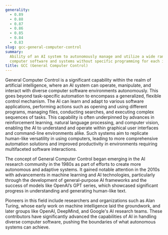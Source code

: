 ```yaml
---
generality:
  - 0.89
  - 0.88
  - 0.87
  - 0.86
  - 0.85
  - 0.84
  - 0.83
slug: gcc-general-computer-control
summary:
  Ability of an AI system to autonomously manage and utilize a wide range of
  computer software and systems without specific programming for each individual task.
title: GCC (General Computer Control)
---
```


General Computer Control is a significant capability within the realm of artificial intelligence, where an AI system can operate, manipulate, and interact with diverse computer software environments autonomously. This goes beyond task-specific automation to encompass a generalized, flexible control mechanism. The AI can learn and adapt to various software applications, performing actions such as opening and using different programs, managing files, conducting searches, and executing complex sequences of tasks. This capability is often underpinned by advances in reinforcement learning, natural language processing, and computer vision, enabling the AI to understand and operate within graphical user interfaces and command-line environments alike. Such systems aim to replicate human-like versatility in using computers, leading to more comprehensive automation solutions and improved productivity in environments requiring multifaceted software interactions.

The concept of General Computer Control began emerging in the AI research community in the 1980s as part of efforts to create more autonomous and adaptive systems. It gained notable attention in the 2010s with advancements in machine learning and AI technologies, particularly through the development of general-purpose AI frameworks and the success of models like OpenAI’s GPT series, which showcased significant progress in understanding and generating human-like text.

Pioneers in this field include researchers and organizations such as Alan Turing, whose early work on machine intelligence laid the groundwork, and later groups like OpenAI, DeepMind, and Google's AI research teams. These contributors have significantly advanced the capabilities of AI in handling diverse computer software, pushing the boundaries of what autonomous systems can achieve.
